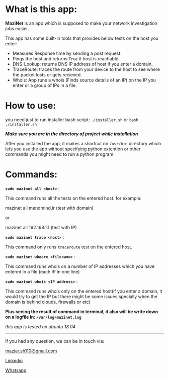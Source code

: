 # What is this app:
**MaziNet** is an app which is supposed to make your network investigation jobs easier.

This app has some built-in tools that provides below tests on the host you enter:

- Measures Response time by sending a post request.
- Pings the host and returns `True` if host is reachable
- DNS-Lookup: returns DNS IP address of host if you enter a domain.  
- TraceRoute: traces the route from your device to the host to see where the packet losts or gets recieved.
- Whois: App runs a whois (Finds source details of an IP) on the IP you enter or a group of IPs in a file.
# How to use:
you need just to run installer bash script:
`./installer.sh`
or
`bash ./installer.sh`

**_Make sure you are in the directory of project while installation_**

After you installed the app, it makes a shortcut on `/usr/bin` directory which lets you use the app without specifying python extention or other commands you might need to run a python program.

# Commands:

**`sudo mazinet all <host>`** :

This command runs all the tests on the entered host.
for example:

mazinet all mendmind.ir (test with domain)

or

mazinet all 192.168.1.1 (test with IP)

**`sudo mazinet trace <host>`** :

This command only runs `traceroute` test on the entered host.

**`sudo mazinet whoare <filename>`** :

This command runs whois on a number of IP addresses which you have entered in a file (each IP in one line)

**`sudo mazinet whois <IP address>`** :

This command runs whois only on the entered host(if you enter a domain, it would try to get the IP but there might be some issues specially when the domain is behind clouds, firewalls or etc)

**Plus seeing the result of command in terminal, it also will be write down on a logfile in: `/var/log/mazinet.log`**

_this app is tested on ubuntu 18.04_
____

if you had any question, we can be in touch via:

[maziar.sh110@gmail.com](mailto:maziar.sh110@gmail.com)

[Linkedin](https://www.linkedin.com/in/maziar-shahsavanpour-a4210088/)

[Whatsapp](https://api.whatsapp.com/send?phone=+989156262067)
